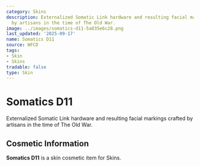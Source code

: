 ```yaml
---
category: Skins
description: Externalized Somatic Link hardware and resulting facial markings crafted
  by artisans in the time of The Old War.
image: ../images/somatics-d11-5a835e6c28.png
last_updated: '2025-09-17'
name: Somatics D11
source: WFCD
tags:
- Skin
- Skins
tradable: false
type: Skin
---
```


# Somatics D11

Externalized Somatic Link hardware and resulting facial markings crafted by artisans in the time of The Old War.

## Cosmetic Information

**Somatics D11** is a skin cosmetic item for Skins.


